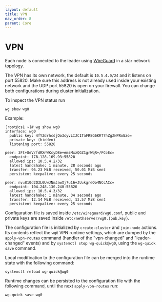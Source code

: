 ```yaml
---
layout: default
title: VPN
nav_order: 8
parent: Core
---
```


# VPN

Each node is connected to the leader using [WireGuard](https://www.wireguard.com/) in a star network topology.

The VPN has its own network, the default is `10.5.4.0/24` and it listens on port 55820.
Make sure this address is not already used inside your existing network and the UDP port 55820 is open on your firewall.
You can change both configurations during cluster initialization.

To inspect the VPN status run

    wg show wg0

Example:
```
[root@cs1 ~]# wg show wg0
interface: wg0
  public key: 4fYZdrhcdjQo3cyvLIJC1TaFR8G6KRT7hZgZNPRoGzo=
  private key: (hidden)
  listening port: 55820

peer: 3Ft+OeV/fdRXnWKcyD8e+emsMxzQGZ1grWqR+/FCoEc=
  endpoint: 178.128.169.93:55820
  allowed ips: 10.5.4.2/32
  latest handshake: 1 minute, 28 seconds ago
  transfer: 96.23 MiB received, 50.01 MiB sent
  persistent keepalive: every 25 seconds

peer: nvu810d2Q3LGUwJNmJawXj7u16+JUukgreQo4NCcACc=
  endpoint: 104.248.130.240:55820
  allowed ips: 10.5.4.3/32
  latest handshake: 1 minute, 34 seconds ago
  transfer: 12.14 MiB received, 13.57 MiB sent
  persistent keepalive: every 25 seconds
```

Configuration file is saved inside `/etc/wireguard/wg0.conf`, public and private keys are saved inside `/etc/nethserver/wg0.{pub,key}`.

The configuration file is initialized by `create-cluster` and `join-node`
actions. Its contents reflect the `wg0` VPN runtime settings, which are
dumped by the `apply-vpn-routes` command (handler of the "vpn-changed" and
"leader-changed" events) and by `systemctl stop wg-quick@wg0`, using the
`wg-quick save` command.

Local modification to the configuration file can be merged into the
runtime state with the following command:

    systemctl reload wg-quick@wg0

Runtime changes can be persisted to the configuration file with the
following command, until the next `apply-vpn-routes` run:

    wg-quick save wg0

